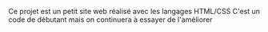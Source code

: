 Ce projet est un petit site web réalisé avec les langages HTML/CSS
C'est un code de débutant mais on continuera à essayer de l'améliorer 
